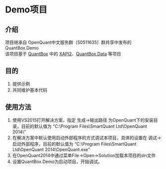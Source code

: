 ﻿# Demo项目

## 介绍
项目继承自 OpenQuant中文服务群（50511635）群共享中发布的QuantBox.Demo
<br>
该项目基于 [QuantBox](https://github.com/QuantBox) 中的 [XAPI2](https://github.com/QuantBox/XAPI2)、[QuantBox.Data](https://github.com/QuantBox/QuantBox.Data) 等项目

## 目的
1. 提供示例
2. 共同维护基本代码

## 使用方法
1. 使用VS2015打开解决方案，指定 生成->输出路径 为OpenQuant下的安装目录，目前的默认值为 “C:\Program Files\SmartQuant Ltd\OpenQuant 2014\”
2. 在解决方案中默认使用启动外部程序的方式调试本项目，具体的设置在 调试->启动外部程序，目前的默认值为 “C:\Program Files\SmartQuant Ltd\OpenQuant 2014\OpenQuant.exe”
3. 在OpenQuant2014中通过菜单File->Open->Solution加载本项目的sln文件
4. 设置QuantBox.Demo为启动项目，开始调试。

